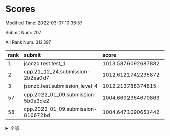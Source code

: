 # Scores

Modified Time: 2022-03-07 10:36:57

Submit Num: 207

All Rank Num: 312397

| rank |               submit               |       score        |       sigma        | pk_num |
| :--- | :--------------------------------- | :----------------- | :----------------- | :----- |
| 1    | jsonzb.test.test_1                 | 1013.5876092687882 | 0.8310574717544481 | 6038   |
| 2    | cpp.21_12_24.submission-2b2ea0d7   | 1012.6121742235872 | 0.7934432523867198 | 6037   |
| 3    | jsonzb.test.submission_level_4     | 1012.213788374815  | 0.8283861797334828 | 6035   |
| 57   | cpp.2022_01_09.submission-5b0e3de2 | 1004.6692364670863 | 0.732021761507507  | 6042   |
| 58   | cpp.2022_01_09.submission-816672bd | 1004.6471090651442 | 0.727278829610577  | 6042   |


<details>
<summary>全部</summary>

| rank |                 submit                 |       score        |       sigma        | pk_num |
| :--- | :------------------------------------- | :----------------- | :----------------- | :----- |
| 1    | jsonzb.test.test_1                     | 1013.5876092687882 | 0.8310574717544481 | 6038   |
| 2    | cpp.21_12_24.submission-2b2ea0d7       | 1012.6121742235872 | 0.7934432523867198 | 6037   |
| 3    | jsonzb.test.submission_level_4         | 1012.213788374815  | 0.8283861797334828 | 6035   |
| 4    | gobigger.level_3.submission_level_3_36 | 1011.3811250060907 | 0.781970008130563  | 6040   |
| 5    | gobigger.level_3.submission_level_3_21 | 1011.1339465134387 | 0.7834212474391082 | 6030   |
| 6    | gobigger.level_3.submission_level_3_22 | 1010.9963530700941 | 0.777441813477486  | 6033   |
| 7    | gobigger.level_3.submission_level_3_42 | 1010.7950110945493 | 0.7657718620686809 | 6038   |
| 8    | gobigger.level_3.submission_level_3_19 | 1010.7703342558947 | 0.7444743525611479 | 6037   |
| 9    | gobigger.level_3.submission_level_3_39 | 1010.7432343440739 | 0.774802924376663  | 6042   |
| 10   | gobigger.level_3.submission_level_3_10 | 1010.6102338979467 | 0.7436238567832234 | 6038   |
| 11   | gobigger.level_3.submission_level_3_38 | 1010.5867126668865 | 0.7650203025135655 | 6037   |
| 12   | gobigger.level_3.submission_level_3_46 | 1010.5417127084977 | 0.7617950726431257 | 6036   |
| 13   | gobigger.level_3.submission_level_3_6  | 1010.4416496666787 | 0.7558906276842385 | 6034   |
| 14   | gobigger.level_3.submission_level_3_17 | 1010.3626609039301 | 0.7618138670748061 | 6040   |
| 15   | gobigger.level_3.submission_level_3_13 | 1010.276272266549  | 0.7418884266879106 | 6038   |
| 16   | gobigger.level_3.submission_level_3_2  | 1010.2725082911157 | 0.7519125053120725 | 6036   |
| 17   | gobigger.level_3.submission_level_3_9  | 1010.252158947914  | 0.7842917217161989 | 6035   |
| 18   | gobigger.level_3.submission_level_3_44 | 1010.2368668911942 | 0.7788352125257514 | 6036   |
| 19   | gobigger.level_3.submission_level_3_11 | 1010.2311215685041 | 0.7768614091467588 | 6034   |
| 20   | gobigger.level_3.submission_level_3_25 | 1010.2221569826635 | 0.7659166123468916 | 6038   |
| 21   | gobigger.level_3.submission_level_3_1  | 1010.2000187474566 | 0.757590538963364  | 6039   |
| 22   | gobigger.level_3.submission_level_3_45 | 1010.1358460389702 | 0.759583065192159  | 6037   |
| 23   | gobigger.level_3.submission_level_3_29 | 1010.0738013239253 | 0.756620685154377  | 6040   |
| 24   | gobigger.level_3.submission_level_3_41 | 1009.9522394995989 | 0.7554156859462928 | 6036   |
| 25   | gobigger.level_3.submission_level_3_23 | 1009.923459937497  | 0.7590639366299766 | 6038   |
| 26   | gobigger.level_3.submission_level_3_27 | 1009.8373310381684 | 0.7460246145742641 | 6038   |
| 27   | gobigger.level_3.submission_level_3_49 | 1009.7871992267085 | 0.7437488800299581 | 6034   |
| 28   | gobigger.level_3.submission_level_3_16 | 1009.7015072105037 | 0.7526828876484641 | 6039   |
| 29   | gobigger.level_3.submission_level_3_14 | 1009.6927172321159 | 0.7645269291855697 | 6039   |
| 30   | gobigger.level_3.submission_level_3_0  | 1009.6158544406854 | 0.7315051597137526 | 6033   |
| 31   | gobigger.level_3.submission_level_3_34 | 1009.600711951315  | 0.7542890906875342 | 6036   |
| 32   | gobigger.level_3.submission_level_3_31 | 1009.5697866137475 | 0.7557659531991457 | 6032   |
| 33   | gobigger.level_3.submission_level_3_43 | 1009.4407467975409 | 0.7553305659686209 | 6037   |
| 34   | gobigger.level_3.submission_level_3_47 | 1009.3395863354423 | 0.757842058245885  | 6038   |
| 35   | gobigger.level_3.submission_level_3_26 | 1009.264110587565  | 0.7672193592708993 | 6036   |
| 36   | gobigger.level_3.submission_level_3_7  | 1009.2085249749371 | 0.7737828576781556 | 6036   |
| 37   | gobigger.level_3.submission_level_3_4  | 1009.1912729401523 | 0.7634933538662685 | 6038   |
| 38   | gobigger.level_3.submission_level_3_37 | 1009.1642998924452 | 0.7482827995886256 | 6036   |
| 39   | gobigger.level_3.submission_level_3_32 | 1009.1242661536776 | 0.7282469412023764 | 6037   |
| 40   | gobigger.level_3.submission_level_3_20 | 1009.1100593532266 | 0.7560046965319412 | 6039   |
| 41   | gobigger.level_3.submission_level_3_8  | 1009.0498136962583 | 0.7640575408975824 | 6033   |
| 42   | gobigger.level_3.submission_level_3_48 | 1008.9861024791292 | 0.7478053223670091 | 6039   |
| 43   | gobigger.level_3.submission_level_3_12 | 1008.9168938992102 | 0.7401158042020602 | 6040   |
| 44   | gobigger.level_3.submission_level_3_35 | 1008.7542977025054 | 0.7581259257413085 | 6036   |
| 45   | gobigger.level_3.submission_level_3_33 | 1008.7276816226314 | 0.7383086393530051 | 6030   |
| 46   | gobigger.level_3.submission_level_3_30 | 1008.654513815052  | 0.7592344102273185 | 6036   |
| 47   | gobigger.level_3.submission_level_3_3  | 1008.6426305171236 | 0.7667954345789045 | 6037   |
| 48   | gobigger.level_3.submission_level_3_15 | 1008.6184442409285 | 0.7495209724079742 | 6033   |
| 49   | gobigger.level_3.submission_level_3_28 | 1008.5356626345293 | 0.7545603631286695 | 6037   |
| 50   | gobigger.level_3.submission_level_3_40 | 1008.4745392551059 | 0.7250201244270685 | 6039   |
| 51   | gobigger.level_3.submission_level_3_18 | 1008.3798882096586 | 0.7363523705737983 | 6039   |
| 52   | gobigger.level_3.submission_level_3_5  | 1008.3712718595123 | 0.7556403745992454 | 6033   |
| 53   | gobigger.level_3.submission_level_3_24 | 1007.9282293587647 | 0.7237185289134158 | 6040   |
| 54   | gobigger.level_1.submission_level_1_10 | 1005.2275218645054 | 0.7238888732034278 | 6040   |
| 55   | gobigger.level_1.submission_level_1_36 | 1004.9811348444225 | 0.7339647371637289 | 6037   |
| 56   | gobigger.level_1.submission_level_1_12 | 1004.7254807131432 | 0.7184134073904848 | 6033   |
| 57   | cpp.2022_01_09.submission-5b0e3de2     | 1004.6692364670863 | 0.732021761507507  | 6042   |
| 58   | cpp.2022_01_09.submission-816672bd     | 1004.6471090651442 | 0.727278829610577  | 6042   |
| 59   | gobigger.level_1.submission_level_1_39 | 1004.4884697155527 | 0.7160995679253339 | 6033   |
| 60   | gobigger.level_1.submission_level_1_43 | 1004.4093452029283 | 0.7192282356857503 | 6034   |
| 61   | gobigger.level_1.submission_level_1_34 | 1004.3885933890928 | 0.7044818287314151 | 6036   |
| 62   | gobigger.level_1.submission_level_1_0  | 1004.361855070976  | 0.7030093696901983 | 6038   |
| 63   | gobigger.level_1.submission_level_1_14 | 1004.3605780712065 | 0.7225629401675094 | 6039   |
| 64   | gobigger.level_1.submission_level_1_49 | 1004.3008839041969 | 0.7172160984903759 | 6035   |
| 65   | gobigger.level_1.submission_level_1_22 | 1004.2283781161182 | 0.7153548846417005 | 6038   |
| 66   | gobigger.level_1.submission_level_1_13 | 1004.2137301057851 | 0.707759960662955  | 6030   |
| 67   | gobigger.level_1.submission_level_1_31 | 1004.095356839973  | 0.7151848508696248 | 6037   |
| 68   | gobigger.level_1.submission_level_1_23 | 1003.974544425602  | 0.7181380247272878 | 6036   |
| 69   | gobigger.level_1.submission_level_1_42 | 1003.9122535776438 | 0.71199651960501   | 6037   |
| 70   | gobigger.level_1.submission_level_1_20 | 1003.8375466812552 | 0.7179839807193464 | 6038   |
| 71   | gobigger.level_1.submission_level_1_27 | 1003.6925489606169 | 0.707893720503394  | 6035   |
| 72   | gobigger.level_1.submission_level_1_6  | 1003.6797007287166 | 0.7124809749747527 | 6033   |
| 73   | gobigger.level_1.submission_level_1_40 | 1003.6553172175006 | 0.7107829834067513 | 6035   |
| 74   | gobigger.level_1.submission_level_1_5  | 1003.651907968712  | 0.7168284840672344 | 6037   |
| 75   | gobigger.level_1.submission_level_1_18 | 1003.6458805089202 | 0.7234947796893306 | 6038   |
| 76   | gobigger.level_1.submission_level_1_41 | 1003.6101590753551 | 0.7177767736773535 | 6036   |
| 77   | gobigger.level_1.submission_level_1_4  | 1003.5176045392628 | 0.7169439960626419 | 6032   |
| 78   | gobigger.level_1.submission_level_1_17 | 1003.4600289675832 | 0.7132656439905996 | 6034   |
| 79   | gobigger.level_1.submission_level_1_44 | 1003.4545417852405 | 0.7124335934690251 | 6039   |
| 80   | gobigger.level_1.submission_level_1_1  | 1003.3864682601998 | 0.7138168950933884 | 6035   |
| 81   | gobigger.level_1.submission_level_1_28 | 1003.3528363420191 | 0.7122180730330955 | 6035   |
| 82   | gobigger.level_1.submission_level_1_38 | 1003.3420656460855 | 0.7217452652822527 | 6041   |
| 83   | gobigger.level_1.submission_level_1_9  | 1003.3308017624906 | 0.7229525708443342 | 6035   |
| 84   | gobigger.level_1.submission_level_1_47 | 1003.3012025339541 | 0.7085596615297176 | 6033   |
| 85   | gobigger.level_1.submission_level_1_24 | 1003.3005556252597 | 0.7245954328951181 | 6033   |
| 86   | gobigger.level_1.submission_level_1_46 | 1003.1861981510758 | 0.717651460868478  | 6035   |
| 87   | gobigger.level_1.submission_level_1_3  | 1003.1706142040396 | 0.7258362691550485 | 6040   |
| 88   | gobigger.level_1.submission_level_1_30 | 1003.1571920899312 | 0.7027347401047925 | 6042   |
| 89   | gobigger.level_1.submission_level_1_2  | 1003.1540419470916 | 0.7194983259986907 | 6036   |
| 90   | gobigger.level_1.submission_level_1_35 | 1003.0740957659066 | 0.727259159606567  | 6035   |
| 91   | gobigger.level_1.submission_level_1_19 | 1003.0680011548471 | 0.7164620875915975 | 6039   |
| 92   | gobigger.level_1.submission_level_1_29 | 1003.0034889406229 | 0.7136788894178162 | 6036   |
| 93   | gobigger.level_1.submission_level_1_15 | 1002.9031437807388 | 0.7102081389064263 | 6041   |
| 94   | gobigger.level_1.submission_level_1_21 | 1002.9031358543001 | 0.7115087893717195 | 6036   |
| 95   | gobigger.level_1.submission_level_1_26 | 1002.8358213360315 | 0.7145186194247346 | 6034   |
| 96   | gobigger.level_1.submission_level_1_8  | 1002.7397878666824 | 0.713680129131229  | 6034   |
| 97   | gobigger.level_1.submission_level_1_48 | 1002.6881324023307 | 0.7142450684522571 | 6035   |
| 98   | gobigger.level_1.submission_level_1_32 | 1002.6443074286761 | 0.703539817166916  | 6034   |
| 99   | gobigger.level_1.submission_level_1_7  | 1002.591727211738  | 0.7159434432723023 | 6036   |
| 100  | gobigger.level_1.submission_level_1_37 | 1002.5799153703312 | 0.7090208394067642 | 6039   |
| 101  | gobigger.level_1.submission_level_1_45 | 1002.1126137019704 | 0.7062161084576123 | 6035   |
| 102  | gobigger.level_1.submission_level_1_25 | 1001.8406072824922 | 0.7068212356670529 | 6034   |
| 103  | gobigger.level_1.submission_level_1_33 | 1001.77593355037   | 0.7078353642752939 | 6039   |
| 104  | gobigger.level_1.submission_level_1_16 | 1001.6258126179841 | 0.7061710981394986 | 6038   |
| 105  | gobigger.level_1.submission_level_1_11 | 1001.3213766544495 | 0.7127831408142341 | 6035   |
| 106  | gobigger.random.submission_random_49   | 997.2592538358801  | 0.7041235556330677 | 6032   |
| 107  | gobigger.random.submission_random_42   | 996.9786686518664  | 0.6994963504818182 | 6041   |
| 108  | gobigger.random.submission_random_33   | 996.8350341884566  | 0.7091360931904045 | 6037   |
| 109  | gobigger.random.submission_random_1    | 996.8317541806462  | 0.6980305491803868 | 6035   |
| 110  | gobigger.random.submission_random_32   | 996.7911789605774  | 0.7105812044903599 | 6040   |
| 111  | gobigger.random.submission_random_30   | 996.6758058747442  | 0.7168105891948988 | 6035   |
| 112  | gobigger.random.submission_random_17   | 996.6294445983685  | 0.7192560024695102 | 6035   |
| 113  | gobigger.random.submission_random_38   | 996.5284017038667  | 0.722623179306649  | 6040   |
| 114  | gobigger.random.submission_random_39   | 996.5217949805609  | 0.7102954155893033 | 6034   |
| 115  | gobigger.random.submission_random_22   | 996.5097619003247  | 0.7147986099865671 | 6038   |
| 116  | gobigger.random.submission_random_28   | 996.4507701570051  | 0.7146898129148015 | 6040   |
| 117  | gobigger.random.submission_random_31   | 996.217593749936   | 0.7135720737833365 | 6029   |
| 118  | gobigger.random.submission_random_15   | 996.209619323211   | 0.7060651969225689 | 6038   |
| 119  | gobigger.random.submission_random_25   | 996.1822591285543  | 0.7060424354924802 | 6038   |
| 120  | gobigger.random.submission_random_6    | 996.1667608261005  | 0.7046468273576437 | 6036   |
| 121  | gobigger.random.submission_random_9    | 996.1422052453347  | 0.7135553654566738 | 6039   |
| 122  | gobigger.random.submission_random_16   | 996.1199608928454  | 0.7106108090026695 | 6040   |
| 123  | gobigger.random.submission_random_20   | 996.1169980035902  | 0.7080392809572664 | 6039   |
| 124  | gobigger.random.submission_random_24   | 996.0640929999774  | 0.7121240978087973 | 6033   |
| 125  | gobigger.random.submission_random_11   | 996.0523694236239  | 0.7175348574674348 | 6034   |
| 126  | gobigger.random.submission_random_23   | 996.0422277917     | 0.7133092662374031 | 6037   |
| 127  | gobigger.random.submission_random_18   | 996.0116181999038  | 0.715010032986843  | 6034   |
| 128  | gobigger.random.submission_random_21   | 996.0081790691156  | 0.7053959974818915 | 6038   |
| 129  | gobigger.random.submission_random_36   | 995.8996144229395  | 0.7170027591226656 | 6034   |
| 130  | gobigger.random.submission_random_41   | 995.8630891327746  | 0.706798856880627  | 6036   |
| 131  | gobigger.random.submission_random_7    | 995.8316166549977  | 0.7148336983149538 | 6034   |
| 132  | gobigger.random.submission_random_45   | 995.7850978724914  | 0.7088464684521628 | 6037   |
| 133  | gobigger.random.submission_random_2    | 995.6766430678422  | 0.7065046866236869 | 6037   |
| 134  | gobigger.random.submission_random_26   | 995.6683334871512  | 0.7024031736745756 | 6038   |
| 135  | gobigger.level_2.submission_level_2_25 | 995.6172194142183  | 0.7197182538619457 | 6035   |
| 136  | gobigger.random.submission_random_35   | 995.5883623094734  | 0.7134872734378075 | 6036   |
| 137  | gobigger.random.submission_random_27   | 995.5513410516849  | 0.7323244399302257 | 6040   |
| 138  | gobigger.random.submission_random_13   | 995.506772639733   | 0.7064678945388082 | 6036   |
| 139  | gobigger.random.submission_random_14   | 995.4935925734034  | 0.720364025954857  | 6034   |
| 140  | gobigger.random.submission_random_3    | 995.4860986149448  | 0.7123712821657014 | 6038   |
| 141  | gobigger.random.submission_random_8    | 995.4713583670871  | 0.7176887813263801 | 6035   |
| 142  | gobigger.random.submission_random_44   | 995.3998458108384  | 0.7123874455295652 | 6038   |
| 143  | gobigger.random.submission_random_34   | 995.399062361765   | 0.7069609620701311 | 6033   |
| 144  | gobigger.random.submission_random_43   | 995.3358545403938  | 0.7069877650437222 | 6042   |
| 145  | gobigger.random.submission_random_29   | 995.3355095739885  | 0.7106657653726101 | 6033   |
| 146  | gobigger.random.submission_random_5    | 995.3351769200315  | 0.7134640052446634 | 6030   |
| 147  | gobigger.random.submission_random_48   | 995.1644718583232  | 0.7250458538687223 | 6035   |
| 148  | gobigger.random.submission_random_40   | 995.1231840977558  | 0.7116143599323318 | 6035   |
| 149  | gobigger.random.submission_random_37   | 995.0922777435895  | 0.702868747945467  | 6034   |
| 150  | gobigger.random.submission_random_4    | 995.0402525033886  | 0.7120835802033465 | 6032   |
| 151  | gobigger.random.submission_random_10   | 995.0015050801752  | 0.7041171937179193 | 6028   |
| 152  | gobigger.random.submission_random_19   | 994.91884889311    | 0.7060414670131413 | 6039   |
| 153  | gobigger.random.submission_random_12   | 994.8721014428479  | 0.7137449874413824 | 6041   |
| 154  | gobigger.random.submission_random_46   | 994.8611821572587  | 0.7043974562049343 | 6040   |
| 155  | gobigger.level_2.submission_level_2_5  | 994.8071874604282  | 0.7383106816522651 | 6039   |
| 156  | gobigger.random.submission_random_0    | 994.7988102789508  | 0.7120106106193635 | 6036   |
| 157  | gobigger.level_2.submission_level_2_15 | 994.7731596246911  | 0.7328020888279866 | 6038   |
| 158  | gobigger.random.submission_random_47   | 994.7729084328253  | 0.7063279289908939 | 6036   |
| 159  | gobigger.level_2.submission_level_2_32 | 994.1744549662073  | 0.7354972929155259 | 6044   |
| 160  | gobigger.level_2.submission_level_2_34 | 993.9647189804473  | 0.7063728743745429 | 6036   |
| 161  | gobigger.level_2.submission_level_2_41 | 993.8865567549515  | 0.7258501727434192 | 6036   |
| 162  | gobigger.level_2.submission_level_2_10 | 993.7104913074135  | 0.7286546309186529 | 6041   |
| 163  | gobigger.level_2.submission_level_2_30 | 993.4644407771264  | 0.727460417649527  | 6038   |
| 164  | gobigger.level_2.submission_level_2_42 | 993.4359764089924  | 0.7318070793814576 | 6039   |
| 165  | gobigger.level_2.submission_level_2_22 | 993.2647143277414  | 0.7396381967331015 | 6038   |
| 166  | gobigger.level_2.submission_level_2_19 | 993.1655607013164  | 0.7240693469607012 | 6035   |
| 167  | gobigger.level_2.submission_level_2_45 | 993.1581883294659  | 0.7447983375778596 | 6033   |
| 168  | gobigger.level_2.submission_level_2_47 | 993.1111902000418  | 0.7360841109803424 | 6040   |
| 169  | gobigger.level_2.submission_level_2_14 | 992.8868538583473  | 0.7282944158166944 | 6036   |
| 170  | gobigger.level_2.submission_level_2_26 | 992.8565495044107  | 0.7439338655939796 | 6034   |
| 171  | gobigger.level_2.submission_level_2_28 | 992.8444847682298  | 0.7383521111815656 | 6038   |
| 172  | gobigger.level_2.submission_level_2_4  | 992.8238361145507  | 0.7311480835150314 | 6038   |
| 173  | gobigger.level_2.submission_level_2_1  | 992.7859900949819  | 0.7327720052978757 | 6037   |
| 174  | gobigger.level_2.submission_level_2_7  | 992.7576899045374  | 0.7301592174400456 | 6042   |
| 175  | gobigger.level_2.submission_level_2_43 | 992.741859601841   | 0.7441804262868644 | 6038   |
| 176  | gobigger.level_2.submission_level_2_9  | 992.6800044498959  | 0.7355851022606241 | 6037   |
| 177  | gobigger.level_2.submission_level_2_11 | 992.5182632254151  | 0.7294163878504447 | 6040   |
| 178  | gobigger.level_2.submission_level_2_24 | 992.4417523369872  | 0.7453910372220139 | 6042   |
| 179  | gobigger.level_2.submission_level_2_44 | 992.3475707084934  | 0.7416066452419168 | 6034   |
| 180  | gobigger.level_2.submission_level_2_20 | 992.2650381404067  | 0.7331432194026057 | 6038   |
| 181  | gobigger.level_2.submission_level_2_0  | 992.1907692864611  | 0.7534430500501693 | 6033   |
| 182  | gobigger.level_2.submission_level_2_16 | 992.1850966491404  | 0.7449958618857337 | 6039   |
| 183  | gobigger.level_2.submission_level_2_21 | 992.0793594284382  | 0.7444061210464419 | 6039   |
| 184  | gobigger.level_2.submission_level_2_38 | 992.0315276232418  | 0.7536667644715865 | 6044   |
| 185  | gobigger.level_2.submission_level_2_2  | 992.0285439462352  | 0.7306847696840495 | 6041   |
| 186  | gobigger.level_2.submission_level_2_6  | 991.925638877626   | 0.7399426179071666 | 6038   |
| 187  | gobigger.level_2.submission_level_2_23 | 991.8837916217724  | 0.7535671742537411 | 6037   |
| 188  | gobigger.level_2.submission_level_2_48 | 991.8722071264374  | 0.754726506155397  | 6036   |
| 189  | gobigger.level_2.submission_level_2_17 | 991.7984542971743  | 0.7765810270330641 | 6042   |
| 190  | gobigger.level_2.submission_level_2_3  | 991.7542198466421  | 0.7192222810781963 | 6033   |
| 191  | gobigger.level_2.submission_level_2_18 | 991.7510059427209  | 0.7496340742644214 | 6039   |
| 192  | gobigger.level_2.submission_level_2_33 | 991.725398103473   | 0.7501535237489451 | 6037   |
| 193  | gobigger.level_2.submission_level_2_49 | 991.6936573781505  | 0.7300621240748735 | 6040   |
| 194  | gobigger.level_2.submission_level_2_37 | 991.6809736912022  | 0.7377387417749832 | 6033   |
| 195  | gobigger.level_2.submission_level_2_13 | 991.6691843207298  | 0.7506826385961527 | 6039   |
| 196  | gobigger.level_2.submission_level_2_31 | 991.4700318279268  | 0.7454598113606811 | 6039   |
| 197  | gobigger.level_2.submission_level_2_12 | 991.3995515910501  | 0.748791007524516  | 6038   |
| 198  | gobigger.level_2.submission_level_2_39 | 991.3575393145375  | 0.7550115540018034 | 6035   |
| 199  | gobigger.level_2.submission_level_2_35 | 991.1886289909991  | 0.7524997195655705 | 6038   |
| 200  | gobigger.level_2.submission_level_2_36 | 991.0623299234753  | 0.7606058064634357 | 6036   |
| 201  | gobigger.level_2.submission_level_2_29 | 990.9886247616383  | 0.7544720300395688 | 6035   |
| 202  | gobigger.level_2.submission_level_2_40 | 990.883209716278   | 0.7424235407390357 | 6037   |
| 203  | gobigger.level_2.submission_level_2_8  | 990.8707325633816  | 0.7572198563617153 | 6035   |
| 204  | gobigger.level_2.submission_level_2_46 | 990.7392020808772  | 0.7466109924946682 | 6036   |
| 205  | gobigger.level_2.submission_level_2_27 | 990.3659942119409  | 0.7430916564158359 | 6037   |
| 206  | gobigger.none.submission_none_1        | 978.4311262801094  | 1.2933828872210575 | 6029   |
| 207  | gobigger.none.submission_none_0        | 977.2634976094852  | 1.4222603281528157 | 6040   |

</details>